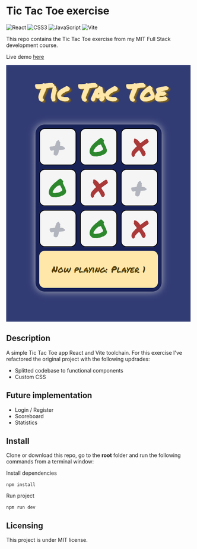 # Tic Tac Toe exercise

![React](https://img.shields.io/badge/react-%2320232a.svg?style=for-the-badge&logo=react&logoColor=%2361DAFB) ![CSS3](https://img.shields.io/badge/css3-%231572B6.svg?style=for-the-badge&logo=css3&logoColor=white) ![JavaScript](https://img.shields.io/badge/javascript-%23323330.svg?style=for-the-badge&logo=javascript&logoColor=%23F7DF1E) ![Vite](https://img.shields.io/badge/vite-%23646CFF.svg?style=for-the-badge&logo=vite&logoColor=white)

This repo contains the Tic Tac Toe exercise from my MIT Full Stack development course.

Live demo [here](https://mike-veilleux.github.io/Tic-Tac-Toe_Exercise/)

<img src="https://github.com/Mike-Veilleux/Tic-Tac-Toe_Exercise/blob/main/src/assets/Tic-Tac-Toe_Screenshot.png">

<!-- <img src="https://robohash.org/Mike"> -->

## Description

A simple Tic Tac Toe app React and Vite toolchain. For this exercise I've refactored the original project with the following updrades:

- Splitted codebase to functional components
- Custom CSS

## Future implementation

- Login / Register
- Scoreboard
- Statistics

## Install

Clone or download this repo, go to the **root** folder and run the following commands from a terminal window:

Install dependencies

```
npm install
```

Run project

```
npm run dev
```

## Licensing

This project is under MIT license.
